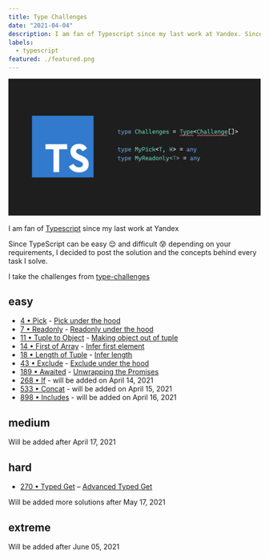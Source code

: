 ```yaml
---
title: Type Challenges
date: "2021-04-04"
description: I am fan of Typescript since my last work at Yandex. Since TypeScript can be easy 😌 and difficult 😰 depending on your requirements, I decided to post the solution and the concepts behind every task I solve.
labels:
  - typescript
featured: ./featured.png
---
```


![Type Challenges](./featured.png)

I am fan of [Typescript](https://www.typescriptlang.org/) since my last work at Yandex

Since TypeScript can be easy 😌 and difficult 😰 depending on your requirements, I decided to post the solution and the concepts behind every task I solve.

I take the challenges from [type-challenges](https://github.com/type-challenges/type-challenges)

## easy

- [4 • Pick](https://github.com/type-challenges/type-challenges/blob/master/questions/4-easy-pick/README.md) - [Pick under the hood](/2021-04-05-pick-under-the-hood/)
- [7 • Readonly](https://github.com/type-challenges/type-challenges/blob/master/questions/7-easy-readonly/README.md) - [Readonly under the hood](/2021-04-06-readonly-under-the-hood/)
- [11 • Tuple to Object](https://github.com/type-challenges/type-challenges/blob/master/questions/11-easy-tuple-to-object/README.md) - [Making object out of tuple](/2021-04-07-making-object-out-of-tuple/)
- [14 • First of Array](https://github.com/type-challenges/type-challenges/blob/master/questions/14-easy-first/README.md) - [Infer first element](/2021-04-08-infer-first-element/)
- [18 • Length of Tuple](https://github.com/type-challenges/type-challenges/blob/master/questions/18-easy-tuple-length/README.md) - [Infer length](/2021-04-09-infer-length)
- [43 • Exclude](https://github.com/type-challenges/type-challenges/blob/master/questions/43-easy-exclude/README.md) - [Exclude under the hood](/2021-04-12-exclude-under-the-hood)
- [189 • Awaited](https://github.com/type-challenges/type-challenges/blob/master/questions/189-easy-awaited/README.md) - [Unwrapping the Promises](/2021-04-13-unwrapping-promises/)
- [268 • If](https://github.com/type-challenges/type-challenges/blob/master/questions/268-easy-if/README.md) - will be added on April 14, 2021
- [533 • Concat](https://github.com/type-challenges/type-challenges/blob/master/questions/533-easy-concat/README.md) - will be added on April 15, 2021
- [898 • Includes](https://github.com/type-challenges/type-challenges/blob/master/questions/898-easy-includes/README.md) - will be added on April 16, 2021

## medium

Will be added after April 17, 2021

## hard

- [270 • Typed Get](https://github.com/type-challenges/type-challenges/blob/master/questions/270-hard-typed-get/README.md) – [Advanced Typed Get](/2021-03-26-typed-get/)

Will be added more solutions after May 17, 2021

## extreme

Will be added after June 05, 2021
